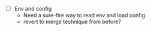 * [ ] Env and config
  - Need a sure-fire way to read env and load config
  - revert to merge technique from before?
